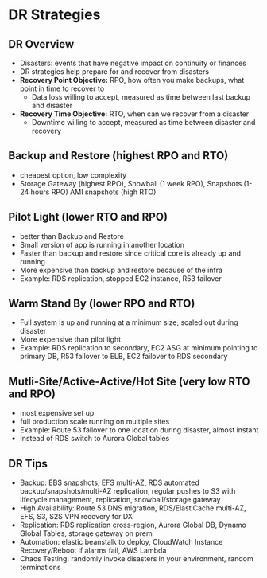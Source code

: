 # DR Strategies

## DR Overview
- Disasters: events that have negative impact on continuity or finances
- DR strategies help prepare for and recover from disasters
- **Recovery Point Objective:** RPO, how often you make backups, what point in time to recover to
    - Data loss willing to accept, measured as time between last backup and disaster
- **Recovery Time Objective:** RTO, when can we recover from a disaster
    - Downtime willing to accept, measured as time between disaster and recovery

## Backup and Restore (highest RPO and RTO)
- cheapest option, low complexity
- Storage Gateway (highest RPO), Snowball (1 week RPO), Snapshots (1-24 hours RPO) AMI snapshots (high RTO)

## Pilot Light (lower RTO and RPO)
- better than Backup and Restore
- Small version of app is running in another location
- Faster than backup and restore since critical core is already up and running
- More expensive than backup and restore because of the infra
- Example: RDS replication, stopped EC2 instance, R53 failover

## Warm Stand By (lower RPO and RTO)
- Full system is up and running at a minimum size, scaled out during disaster
- More expensive than pilot light
- Example: RDS replication to secondary, EC2 ASG at minimum pointing to primary DB, R53 failover to ELB, EC2 failover to RDS secondary

## Mutli-Site/Active-Active/Hot Site (very low RTO and RPO)
- most expensive set up
- full production scale running on multiple sites
- Example: Route 53 failover to one location during disaster, almost instant
- Instead of RDS switch to Aurora Global tables

## DR Tips
- Backup: EBS snapshots, EFS multi-AZ, RDS automated backup/snapshots/multi-AZ replication, regular pushes to S3 with lifecycle management, replication, snowball/storage gateway
- High Availability: Route 53 DNS migration, RDS/ElastiCache multi-AZ, EFS, S3, S2S VPN recovery for DX
- Replication: RDS replication cross-region, Aurora Global DB, Dynamo Global Tables, storage gateway on prem
- Automation: elastic beanstalk to deploy, CloudWatch Instance Recovery/Reboot if alarms fail, AWS Lambda
- Chaos Testing: randomly invoke disasters in your environment, random terminations